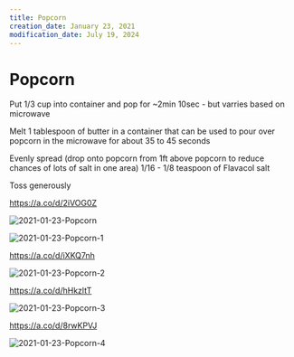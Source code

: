 ```yaml
---
title: Popcorn
creation_date: January 23, 2021
modification_date: July 19, 2024
---
```



# Popcorn

Put 1/3 cup into container and pop for ~2min 10sec - but varries based on microwave 

Melt 1 tablespoon of butter in a container that can be used to pour over popcorn in the microwave for about 35 to 45 seconds

Evenly spread (drop onto popcorn from 1ft above popcorn to reduce chances of lots of salt in one area)  1/16 - 1/8 teaspoon of Flavacol salt

Toss generously 

https://a.co/d/2iVOG0Z

![2021-01-23-Popcorn](images/2021-01-23-Popcorn.jpeg)

![2021-01-23-Popcorn-1](images/2021-01-23-Popcorn-1.jpeg)

https://a.co/d/iXKQ7nh

![2021-01-23-Popcorn-2](images/2021-01-23-Popcorn-2.jpeg)

https://a.co/d/hHkzltT

![2021-01-23-Popcorn-3](images/2021-01-23-Popcorn-3.jpeg)

https://a.co/d/8rwKPVJ

![2021-01-23-Popcorn-4](images/2021-01-23-Popcorn-4.jpeg)

